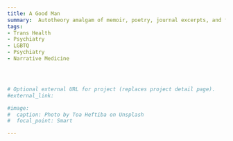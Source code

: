 ```yaml
---
title: A Good Man
summary:  Autotheory amalgam of memoir, poetry, journal excerpts, and feminist/queer/trans theory exploring the binds of gender and transness, and probing the bounds of non-toxic masculinity [1 book in preparation]
tags:
- Trans Health
- Psychiatry
- LGBTQ
- Psychiatry
- Narrative Medicine




# Optional external URL for project (replaces project detail page).
#external_link: 

#image:
#  caption: Photo by Toa Heftiba on Unsplash
#  focal_point: Smart

---
```

